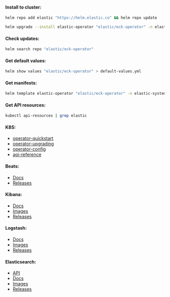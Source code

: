 #### Install to cluster:
```bash
helm repo add elastic "https://helm.elastic.co" && helm repo update
```
```bash
helm upgrade --install elastic-operator "elastic/eck-operator" -n elastic-system --version "2.11.1" --create-namespace
```

#### Check updates:
```bash
helm search repo "elastic/eck-operator"
```

#### Get default values:
```bash
helm show values "elastic/eck-operator" > default-values.yml
```

#### Get manifests:
```bash
helm template elastic-operator "elastic/eck-operator" -n elastic-system --version "2.11.1" > manifests.yml
```

#### Get API resources:
```bash
kubectl api-resources | grep elastic
```

#### K8S:
- [operator-quickstart](https://www.elastic.co/guide/en/cloud-on-k8s/current/k8s-quickstart.html)
- [operator-upgrading](https://www.elastic.co/guide/en/cloud-on-k8s/current/k8s-upgrading-eck.html)
- [operator-config](https://www.elastic.co/guide/en/cloud-on-k8s/current/k8s-operator-config.html)
- [api-reference](https://www.elastic.co/guide/en/cloud-on-k8s/current/k8s-api-reference.html)

#### Beats:
- [Docs](https://www.elastic.co/guide/en/beats/libbeat/current/index.html)
- [Releases](https://github.com/elastic/beats/releases)

#### Kibana:
- [Docs](https://www.elastic.co/guide/en/kibana/current/index.html)
- [Images](https://hub.docker.com/_/kibana/tags)
- [Releases](https://github.com/elastic/kibana/releases)

#### Logstash:
- [Docs](https://www.elastic.co/guide/en/logstash/current/index.html)
- [Images](https://hub.docker.com/_/logstash/tags)
- [Releases](https://github.com/elastic/logstash/releases)

#### Elasticsearch:
- [API](https://www.elastic.co/guide/en/elasticsearch/reference/current/rest-apis.html)
- [Docs](https://www.elastic.co/guide/en/elastic-stack/current/index.html)
- [Images](https://hub.docker.com/_/elasticsearch/tags)
- [Releases](https://github.com/elastic/elasticsearch/releases)
